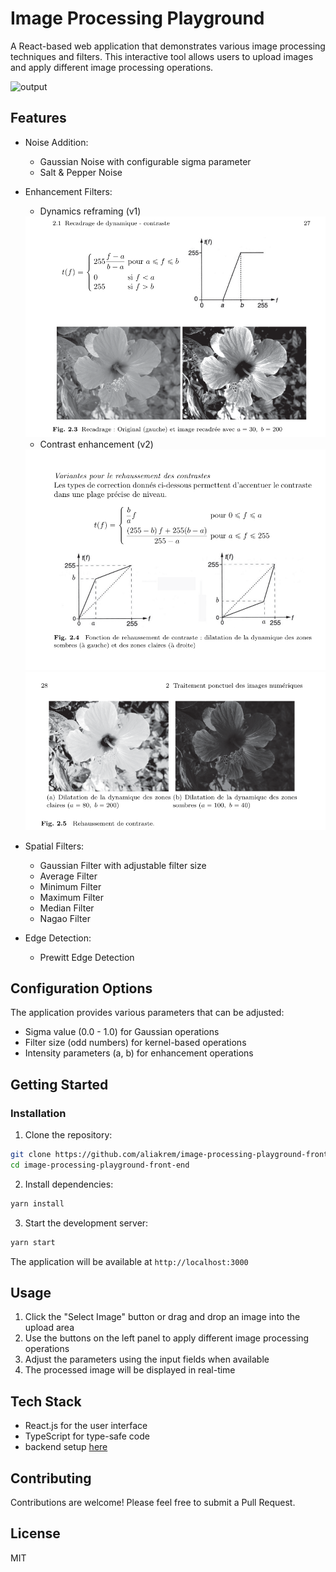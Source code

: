 # Image Processing Playground

A React-based web application that demonstrates various image processing techniques and filters. This interactive tool allows users to upload images and apply different image processing operations.


![output](https://github.com/user-attachments/assets/a06a4b46-f71a-4725-9365-b31e2755d6f7)


## Features
- Noise Addition:
  - Gaussian Noise with configurable sigma parameter
  - Salt & Pepper Noise
- Enhancement Filters:
  - Dynamics reframing (v1)

  <img src="resources/Screenshot from 2024-12-17 13-42-53.png" /> 

  - Contrast enhancement (v2)
  
  <img src="resources/Screenshot from 2024-12-17 13-43-19.png"   />
  <img src="resources/Screenshot from 2024-12-17 13-43-36.png"   />

- Spatial Filters:
  - Gaussian Filter with adjustable filter size
  - Average Filter
  - Minimum Filter
  - Maximum Filter
  - Median Filter
  - Nagao Filter
- Edge Detection:
  - Prewitt Edge Detection

## Configuration Options

The application provides various parameters that can be adjusted:
- Sigma value (0.0 - 1.0) for Gaussian operations
- Filter size (odd numbers) for kernel-based operations
- Intensity parameters (a, b) for enhancement operations

## Getting Started

### Installation

1. Clone the repository:
```bash
git clone https://github.com/aliakrem/image-processing-playground-front-end.git
cd image-processing-playground-front-end
```

2. Install dependencies:
```bash
yarn install
```

3. Start the development server:
```bash
yarn start
```

The application will be available at `http://localhost:3000`

## Usage

1. Click the "Select Image" button or drag and drop an image into the upload area
2. Use the buttons on the left panel to apply different image processing operations
3. Adjust the parameters using the input fields when available
4. The processed image will be displayed in real-time

## Tech Stack

- React.js for the user interface
- TypeScript for type-safe code
- backend setup  [here](https://github.com/AliAkrem/image-processing-playground-back-end)

## Contributing

Contributions are welcome! Please feel free to submit a Pull Request.

## License

MIT
